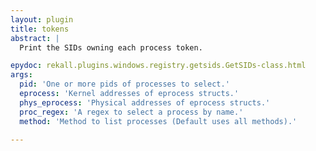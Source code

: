 ```yaml
---
layout: plugin
title: tokens
abstract: |
  Print the SIDs owning each process token.

epydoc: rekall.plugins.windows.registry.getsids.GetSIDs-class.html
args:
  pid: 'One or more pids of processes to select.'
  eprocess: 'Kernel addresses of eprocess structs.'
  phys_eprocess: 'Physical addresses of eprocess structs.'
  proc_regex: 'A regex to select a process by name.'
  method: 'Method to list processes (Default uses all methods).'

---
```



